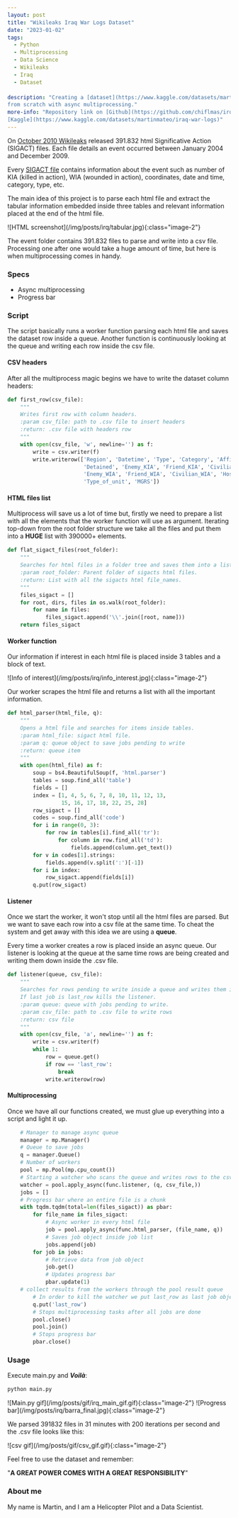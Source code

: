 ```yaml
---
layout: post
title: "Wikileaks Iraq War Logs Dataset"
date: "2023-01-02"
tags: 
  - Python
  - Multiprocessing
  - Data Science
  - Wikileaks
  - Iraq
  - Dataset

description: "Creating a [dataset](https://www.kaggle.com/datasets/martinmateo/iraq-war-logs) from [Wikileak's Iraq War Logs](https://www.wikileaks.org/War-Diary-Iraq-War-Logs.html)
from scratch with async multiprocessing."  
more-info: "Repository link on [Github](https://github.com/chiflmas/irq_dataset) and
[Kaggle](https://www.kaggle.com/datasets/martinmateo/iraq-war-logs)"
---
```

On [October 2010 Wikileaks](https://www.wikileaks.org/War-Diary-Iraq-War-Logs.html) released 391.832 html
Significative Action (SIGACT) files. Each file details an event occurred between January 2004 and December 2009. 

Every [SIGACT file](https://wikileaks.org/irq/event/2007/05/IRQ20070510n1.html) contains information about the event such as number of KIA (killed in action), WIA (wounded in action),
coordinates, date and time, category, type, etc.

The main idea of this project is to parse each html file and extract the tabular information embedded inside three tables and
relevant information placed at the end of the html file.

<span class="image-center">
  ![HTML screenshot](/img/posts/irq/tabular.jpg){:class="image-2"}
</span>

The event folder contains 391.832 files to parse and write into a csv file. Processing one after one would take a huge
amount of time, but here is when multiprocessing comes in handy.


### Specs

- Async multiprocessing
- Progress bar

### Script

The script basically runs a worker function parsing each html file and saves the dataset row inside a queue.
Another function is continuously looking at the queue and writing each row inside the csv file.

#### CSV headers

After all the multiprocess magic begins we have to write the dataset column headers:

```python
def first_row(csv_file):
    """
    Writes first row with column headers.
    :param csv_file: path to .csv file to insert headers
    :return: .csv file with headers row
    """
    with open(csv_file, 'w', newline='') as f:
        write = csv.writer(f)
        write.writerow(['Region', 'Datetime', 'Type', 'Category', 'Affiliation',
                        'Detained', 'Enemy_KIA', 'Friend_KIA', 'Civilian_KIA', 'Host_nation_KIA',
                        'Enemy_WIA', 'Friend_WIA', 'Civilian_WIA', 'Host_nation_WIA', 'Complex_attack',
                        'Type_of_unit', 'MGRS'])
```


#### HTML files list

Multiprocess will save us a lot of time but, firstly we need to prepare a list with all the elements that the worker function
will use as argument. Iterating top-down from the root folder structure we take all the files and put them into a **HUGE** list with 390000+
elements.

```python
def flat_sigact_files(root_folder):
    """
    Searches for html files in a folder tree and saves them into a list.
    :param root_folder: Parent folder of sigacts html files.
    :return: List with all the sigacts html file_names.
    """
    files_sigact = []
    for root, dirs, files in os.walk(root_folder):
        for name in files:
            files_sigact.append('\\'.join([root, name]))
    return files_sigact
```

#### Worker function

Our information if interest in each html file is placed inside 3 tables and a block of text.

<span class="image-center">
  ![Info of interest](/img/posts/irq/info_interest.jpg){:class="image-2"}
</span>

Our worker scrapes the html file and returns a list with all the important information.

```python
def html_parser(html_file, q):
    """
    Opens a html file and searches for items inside tables.
    :param html_file: sigact html file.
    :param q: queue object to save jobs pending to write
    :return: queue item
    """
    with open(html_file) as f:
        soup = bs4.BeautifulSoup(f, 'html.parser')
        tables = soup.find_all('table')
        fields = []
        index = [1, 4, 5, 6, 7, 8, 10, 11, 12, 13,
                 15, 16, 17, 18, 22, 25, 28]
        row_sigact = []
        codes = soup.find_all('code')
        for i in range(0, 3):
            for row in tables[i].find_all('tr'):
                for column in row.find_all('td'):
                    fields.append(column.get_text())
        for v in codes[1].strings:
            fields.append(v.split(':')[-1])
        for i in index:
            row_sigact.append(fields[i])
        q.put(row_sigact)
```

#### Listener

Once we start the worker, it won't stop until all the html files are parsed. But we want to save each row into a csv file
at the same time. To cheat the system and get away with this idea we are using a **queue**.

Every time a worker creates a row is placed inside an async queue. Our listener is looking at the queue at the same time
rows are being created and writing them down inside the .csv file.

```python
def listener(queue, csv_file):
    """
    Searches for rows pending to write inside a queue and writes them into a .csv file.
    If last job is last_row kills the listener.
    :param queue: queue with jobs pending to write.
    :param csv_file: path to .csv file to write rows
    :return: csv file
    """
    with open(csv_file, 'a', newline='') as f:
        write = csv.writer(f)
        while 1:
            row = queue.get()
            if row == 'last_row':
                break
            write.writerow(row)
```

#### Multiprocessing

Once we have all our functions created, we must glue up everything into a script and light it up.

```python
    # Manager to manage async queue
    manager = mp.Manager()
    # Queue to save jobs
    q = manager.Queue()
    # Number of workers
    pool = mp.Pool(mp.cpu_count())
    # Starting a watcher who scans the queue and writes rows to the csv file
    watcher = pool.apply_async(func.listener, (q, csv_file,))
    jobs = []
    # Progress bar where an entire file is a chunk
    with tqdm.tqdm(total=len(files_sigact)) as pbar:
        for file_name in files_sigact:
            # Async worker in every html file
            job = pool.apply_async(func.html_parser, (file_name, q))
            # Saves job object inside job list
            jobs.append(job)
        for job in jobs:
            # Retrieve data from job object
            job.get()
            # Updates progress bar
            pbar.update(1)
    # collect results from the workers through the pool result queue
        # In order to kill the watcher we put last_row as last job object
        q.put('last_row')
        # Stops multiprocessing tasks after all jobs are done
        pool.close()
        pool.join()
        # Stops progress bar
        pbar.close()
```

### Usage

Execute main.py and _**Voilà**_:
```bash
python main.py
```
<span class="image-center">
  ![Main.py gif](/img/posts/gif/irq_main_gif.gif){:class="image-2"}
</span>

<span class="image-center">
  ![Progress bar](/img/posts/irq/barra_final.jpg){:class="image-2"}
</span>

We parsed 391832 files in 31 minutes with 200 iterations per second and the .csv file looks like this:

<span class="image-center">
  ![csv gif](/img/posts/gif/csv_gif.gif){:class="image-2"}
</span>

Feel free to use the dataset and remember:

"**A GREAT POWER COMES WITH A GREAT RESPONSIBILITY**"

### About me

My name is Martin, and I am a Helicopter Pilot and a Data Scientist.
